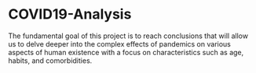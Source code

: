 # COVID19-Analysis
The fundamental goal of this project is to reach conclusions that will allow us to delve deeper into the complex effects of pandemics on various aspects of human existence with a focus on characteristics such as age, habits, and comorbidities.
